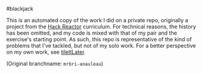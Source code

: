 #blackjack

This is an automated copy of the work I did on a private repo, originally a project from the [Hack Reactor](http://hackreactor.com) curriculum.  For technical reasons, the history has been omitted, and my code is mixed with that of my pair and the exercise's starting point.  As such, this repo is representative of the kind of problems that I've tackled, but not of my solo work.  For a better perspective on my own work, see [tileItLater](https://github.com/MrBri/tileItLater.git).

(Original branchname: `mrbri-anauleau`)
